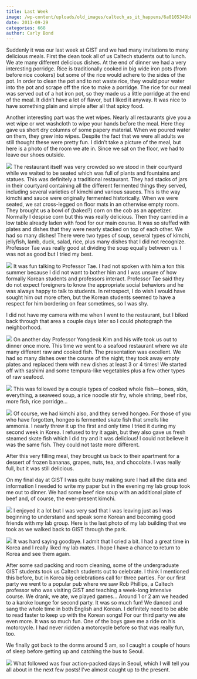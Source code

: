 ```yaml
---
title: Last Week
image: /wp-content/uploads/old_images/caltech_as_it_happens/6a0105349b8251970b014e8bd2e794970d.jpg
date: 2011-09-29
categories: 668
author: Carly Bond
---
```



Suddenly it was our last week at GIST and we had many invitations to many delicious meals. First the dean took all of us Caltech students out to lunch. We ate many different delicious dishes. At the end of dinner we had a very interesting porridge. Rice is traditionally cooked in big wide iron pots (from before rice cookers) but some of the rice would adhere to the sides of the pot. In order to clean the pot and to not waste rice, they would pour water into the pot and scrape off the rice to make a porridge. The rice for our meal was served out of a hot iron pot, so they made us a little porridge at the end of the meal. It didn’t have a lot of flavor, but I liked it anyway. It was nice to have something plain and simple after all that spicy food.

Another interesting part was the wet wipes. Nearly all restaurants give you a wet wipe or wet washcloth to wipe your hands before the meal. Here they gave us short dry columns of some papery material. When we poured water on them, they grew into wipes. Despite the fact that we were all adults we still thought these were pretty fun. I didn’t take a picture of the meal, but here is a photo of the room we ate in. Since we sat on the floor, we had to leave our shoes outside.


![](/old_images/caltech_as_it_happens/6a0105349b8251970b014e8bd2eb31970d.jpg)
The restaurant itself was very crowded so we stood in their courtyard while we waited to be seated which was full of plants and fountains and statues. This was definitely a traditional restaurant. They had stacks of jars in their courtyard containing all the different fermented things they served, including several varieties of kimchi and various sauces. This is the way kimchi and sauce were originally fermented historically. When we were seated, we sat cross-legged on floor mats in an otherwise empty room. They brought us a bowl of (baked?) corn on the cob as an appetizer. Normally I despise corn but this was really delicious. Then they carried in a low table already laden with food for our main course. It was so stuffed with plates and dishes that they were nearly stacked on top of each other. We had so many dishes! There were two types of soup, several types of kimchi, jellyfish, lamb, duck, salad, rice, plus many dishes that I did not recognize. Professor Tae was really good at dividing the soup equally between us. I was not as good but I tried my best.


![](/old_images/caltech_as_it_happens/6a0105349b8251970b015391df2e63970b.jpg)
It was fun talking to Professor Tae. I had not spoken with him a ton this summer because I did not want to bother him and I was unsure of how formally Korean students and professors interact. Professor Tae said they do not expect foreigners to know the appropriate social behaviors and he was always happy to talk to students. In retrospect, I do wish I would have sought him out more often, but the Korean students seemed to have a respect for him bordering on fear sometimes, so I was shy.

I did not have my camera with me when I went to the restaurant, but I biked back through that area a couple days later so I could photograph the neighborhood.


![](/old_images/caltech_as_it_happens/6a0105349b8251970b015435b2a7c0970c.jpg)
On another day Professor Yongdeok Kim and his wife took us out to dinner once more. This time we went to a seafood restaurant where we ate many different raw and cooked fish. The presentation was excellent. We had so many dishes over the course of the night; they took away empty plates and replaced them with new dishes at least 3 or 4 times! We started off with sashimi and some tempura-like vegetables plus a few other types of raw seafood.


![](/old_images/caltech_as_it_happens/6a0105349b8251970b015435b2a883970c.jpg)
This was followed by a couple types of cooked whole fish—bones, skin, everything, a seaweed soup, a rice noodle stir fry, whole shrimp, beef ribs, more fish, rice porridge...


![](/old_images/caltech_as_it_happens/6a0105349b8251970b015435b2ab40970c.jpg)
Of course, we had kimchi also, and they served hongeo. For those of you who have forgotten, hongeo is fermented skate fish that smells like ammonia. I nearly threw it up the first and only time I tried it during my second week in Korea. I refused to try it again, but they also gave us fresh steamed skate fish which I did try and it was delicious! I could not believe it was the same fish. They could not taste more different.

After this very filling meal, they brought us back to their apartment for a dessert of frozen bananas, grapes, nuts, tea, and chocolate. I was really full, but it was still delicious.

On my final day at GIST I was quite busy making sure I had all the data and information I needed to write my paper but in the evening my lab group took me out to dinner. We had some beef rice soup with an additional plate of beef and, of course, the ever-present kimchi.


![](/old_images/caltech_as_it_happens/6a0105349b8251970b015391df3988970b.jpg)
I enjoyed it a lot but I was very sad that I was leaving just as I was beginning to understand and speak some Korean and becoming good friends with my lab group. Here is the last photo of my lab building that we took as we walked back to GIST through the park.


![](/old_images/caltech_as_it_happens/6a0105349b8251970b015435b2ad32970c.jpg)
It was hard saying goodbye. I admit that I cried a bit. I had a great time in Korea and I really liked my lab mates. I hope I have a chance to return to Korea and see them again.

After some sad packing and room cleaning, some of the undergraduate GIST students took us Caltech students out to celebrate. I think I mentioned this before, but in Korea big celebrations call for three parties. For our first party we went to a popular pub where we saw Rob Phillips, a Caltech professor who was visiting GIST and teaching a week-long intensive course. We drank, we ate, we played games… Around 1 or 2 am we headed to a karoke lounge for second party. It was so much fun! We danced and sang the whole time in both English and Korean. I definitely need to be able to read faster to keep up with the Korean songs! For our third party we ate even more. It was so much fun. One of the boys gave me a ride on his motorcycle. I had never ridden a motorcycle before so that was really fun, too.

We finally got back to the dorms around 5 am, so I caught a couple of hours of sleep before getting up and catching the bus to Seoul.


![](/old_images/caltech_as_it_happens/6a0105349b8251970b015435b2b387970c.jpg)
What followed was four action-packed days in Seoul, which I will tell you all about in the next few posts! I’ve almost caught up to the present.


